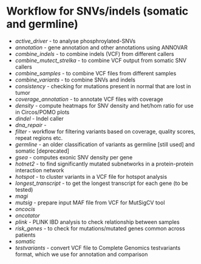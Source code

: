 Workflow for SNVs/indels (somatic and germline)
=======================================================


* *active_driver* - to analyse phosphroylated-SNVs
* *annotation* - gene annotation and other annotations using ANNOVAR
* *combine_indels* - to combine indels (VCF) from different callers
* *combine_mutect_strelka* - to combine VCF output from somatic SNV callers
* *combine_samples* - to combine VCF files from different samples
* *combine_variants* - to combine SNVs and indels
* *consistency* - checking for mutations present in normal that are lost in tumor
* *coverage_annotation* - to annotate VCF files with coverage
* *density* - compute heatmaps for SNV density and het/hom ratio for use in Circos/POMO plots
* *dindel* - Indel caller
* *dna_repair* - 
* *filter* - workflow for filtering variants based on coverage, quality scores, repeat regions etc.
* *germline* - an older classification of variants as germline [still used] and somatic [deprecated]
* *gsea* - computes exonic SNV density per gene
* *hotnet2* - to find significantly mutated subnetworks in a protein-protein interaction network 
* *hotspot* - to cluster variants in a VCF file for hotspot analysis
* *longest_transcript* - to get the longest transcript for each gene (to be tested)
* *magi* 
* *mutsig* - prepare input MAF file from VCF for MutSigCV tool
* *oncocis*
* *oncotator*
* *plink* - PLINK IBD analysis to check relationship between samples
* *risk_genes* - to check for mutations/mutated genes common across patients
* *somatic*
* *testvariants* - convert VCF file to Complete Genomics testvariants format, which we use for annotation and comparison
    
